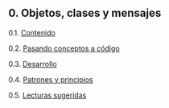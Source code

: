 ## 0. Objetos, clases y mensajes

0.1. [Contenido](./0_1_Contenido.md)

0.2. [Pasando conceptos a código](./0_2_Pasando_conceptos_a_código.md)

0.3. [Desarrollo](./0_3_Desarrollo.md)

0.4. [Patrones y principios](./0_4_Patrones_Principios.md)

0.5. [Lecturas sugeridas](./0_5_Lecturas_Sugeridas.md)
